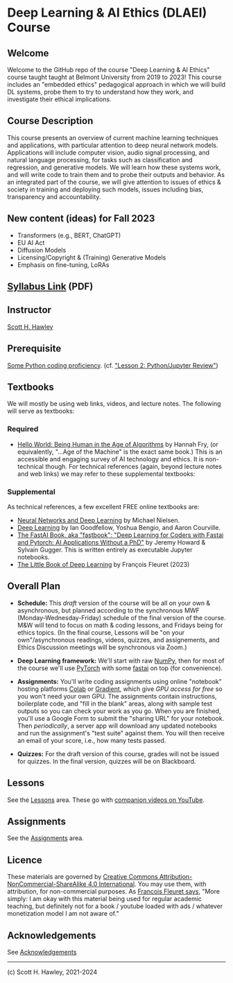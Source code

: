 # Deep Learning & AI Ethics (DLAEI) Course 


## Welcome 

Welcome to the GitHub repo of the course "Deep Learning &amp; AI Ethics" course taught taught at Belmont University from 2019 to 2023!  This course includes an "embedded ethics" pedagogical approach in which we will build DL systems, probe them to try to understand how they work, and investigate their ethical implications.  

## Course Description  

This course presents an overview of current machine learning techniques and applications, with particular attention to deep neural network models. Applications will include computer vision, audio signal processing, and natural language processing, for tasks such as classification and regression, and generative models. We will learn how these systems work, and will write code to train them and to probe their outputs and behavior. As an integrated part of the course, we will give attention to issues of ethics & society in training and deploying such models, issues including bias, transparency and accountability. 

## New content (ideas) for Fall 2023
* Transformers (e.g., BERT, ChatGPT)
* EU AI Act
* Diffusion Models
* Licensing/Copyright & (Training) Generative Models
* Emphasis on fine-tuning, LoRAs


## [Syllabus Link](https://www.dropbox.com/scl/fi/kgfs17hpk0kfydkasnroe/HawleyS_PHYBSADSC4420_Fall2023.pdf?rlkey=1jjbqymdwpf4vm2ot8f718w7b&dl=0) (PDF)


## Instructor

[Scott H. Hawley](https://hedges.belmont.edu/~shawley) 


## Prerequisite

[Some Python coding proficiency](https://www.learnpython.org/). (cf. ["Lesson 2: Python/Jupyter Review"](https://github.com/drscotthawley/DLAIE/blob/main/Lessons/02_PythonReview.ipynb))


## Textbooks

We will mostly be using web links, videos, and lecture notes.  The following will serve as textbooks:

### Required

* [Hello World: Being Human in the Age of Algorithms](https://wwnorton.com/books/Hello-World) by Hannah Fry,  (or equivalently, "...Age of the Machine" is the exact same book.) This is an accessible and engaging survey of AI technology and ethics. It is non-technical though. For technical references (again, beyond lecture notes and web links) we may refer to these supplemental textbooks:

###  Supplemental

As technical references, a few excellent FREE online textbooks are:

* [Neural Networks and Deep Learning](http://deeplearningandneuralnetworks.com/) by Michael Nielsen.
* [Deep Learning](https://www.deeplearningbook.org/) by Ian Goodfellow, Yoshua Bengio, and Aaron Courville.
* [The FastAI Book, aka "fastbook": "Deep Learning for Coders with Fastai and Pytorch: AI Applications Without a PhD"](https://github.com/fastai/fastbook) by Jeremy Howard & Sylvain Gugger. This is written entirely as executable Jupyter notebooks.
* [The Little Book of Deep Learning](https://fleuret.org/public/lbdl.pdf) by François Fleuret (2023)


## Overall Plan

* **Schedule:** This *draft* version of the course will be all on your own & asynchronous, but planned according to the synchronous MWF (Monday-Wednesday-Friday) schedule of the final version of the course.  M&W will tend to focus on math & coding lessons, and Fridays being for ethics topics.  (In the final course, Lessons will be "on your own"/asynchronous readings, videos, quizzes, and assignements, and Ethics Discussion meetings will be synchronous via Zoom.)  

* **Deep Learning framework:** We'll start with raw [NumPy](https://numpy.org/), then for most of the course we'll use [PyTorch](https://pytorch.org/) with some [fastai](https://github.com/fastai/fastai) on top (for convenience). 
* **Assignments:** You'll write coding assignments using online "notebook" hosting platforms [Colab](https://colab.research.google.com) or [Gradient](https://gradient.paperspace.com/), which give *GPU access for free* so you won't need your own GPU. The assignments contain instructions, boilerplate code, and "fill in the blank" areas, along with sample test outputs so you can check your work as you go. When you are finished, you'll use a Google Form to submit the "sharing URL" for your notebook. Then *periodically*, a server app will download any updated notebooks and run the assignment's "test suite" against them. You will then receive an email of your score, i.e., how many tests passed.
* **Quizzes:** For the draft version of this course, grades will not be issued for quizzes. In the final version, quizzes will be on Blackboard. 



## Lessons

See the [Lessons](Lessons/) area.  These go with [companion videos on YouTube](https://www.youtube.com/playlist?list=PLobhwAFRfHjDLcvyy2nB75CzeDa7gLQ09).

## Assignments

See the [Assignments](https://github.com/drscotthawley/DLAIE/tree/main/Assignments) area.


## Licence
These materials are governed by [Creative Commons Attribution-NonCommercial-ShareAlike 4.0 International](https://creativecommons.org/licenses/by-nc-sa/4.0/). You may use them, with attribution, for non-commercial purposes.  As [Francois Fleuret says](https://fleuret.org/dlc/#license), "More simply: I am okay with this material being used for regular academic teaching, but definitely not for a book / youtube loaded with ads / whatever monetization model I am not aware of."


## Acknowledgements
See [Acknowledgements](Acknowledgements.md)



---

(c) Scott H. Hawley, 2021-2024
